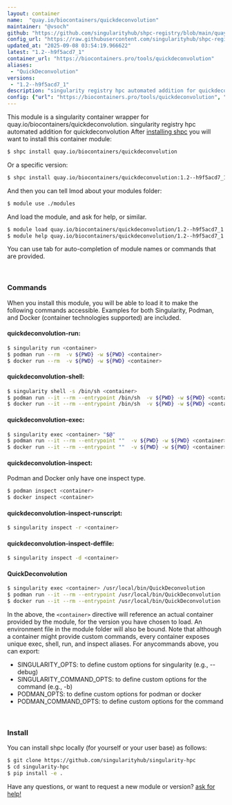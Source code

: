 ```yaml
---
layout: container
name:  "quay.io/biocontainers/quickdeconvolution"
maintainer: "@vsoch"
github: "https://github.com/singularityhub/shpc-registry/blob/main/quay.io/biocontainers/quickdeconvolution/container.yaml"
config_url: "https://raw.githubusercontent.com/singularityhub/shpc-registry/main/quay.io/biocontainers/quickdeconvolution/container.yaml"
updated_at: "2025-09-08 03:54:19.966622"
latest: "1.2--h9f5acd7_1"
container_url: "https://biocontainers.pro/tools/quickdeconvolution"
aliases:
 - "QuickDeconvolution"
versions:
 - "1.2--h9f5acd7_1"
description: "singularity registry hpc automated addition for quickdeconvolution"
config: {"url": "https://biocontainers.pro/tools/quickdeconvolution", "maintainer": "@vsoch", "description": "singularity registry hpc automated addition for quickdeconvolution", "latest": {"1.2--h9f5acd7_1": "sha256:7c6112a9889f9d25d53a6abb2b50efab95ae71eee7c8979c2a03a9301be9374f"}, "tags": {"1.2--h9f5acd7_1": "sha256:7c6112a9889f9d25d53a6abb2b50efab95ae71eee7c8979c2a03a9301be9374f"}, "docker": "quay.io/biocontainers/quickdeconvolution", "aliases": {"QuickDeconvolution": "/usr/local/bin/QuickDeconvolution"}}
---
```


This module is a singularity container wrapper for quay.io/biocontainers/quickdeconvolution.
singularity registry hpc automated addition for quickdeconvolution
After [installing shpc](#install) you will want to install this container module:


```bash
$ shpc install quay.io/biocontainers/quickdeconvolution
```

Or a specific version:

```bash
$ shpc install quay.io/biocontainers/quickdeconvolution:1.2--h9f5acd7_1
```

And then you can tell lmod about your modules folder:

```bash
$ module use ./modules
```

And load the module, and ask for help, or similar.

```bash
$ module load quay.io/biocontainers/quickdeconvolution/1.2--h9f5acd7_1
$ module help quay.io/biocontainers/quickdeconvolution/1.2--h9f5acd7_1
```

You can use tab for auto-completion of module names or commands that are provided.

<br>

### Commands

When you install this module, you will be able to load it to make the following commands accessible.
Examples for both Singularity, Podman, and Docker (container technologies supported) are included.

#### quickdeconvolution-run:

```bash
$ singularity run <container>
$ podman run --rm  -v ${PWD} -w ${PWD} <container>
$ docker run --rm  -v ${PWD} -w ${PWD} <container>
```

#### quickdeconvolution-shell:

```bash
$ singularity shell -s /bin/sh <container>
$ podman run --it --rm --entrypoint /bin/sh  -v ${PWD} -w ${PWD} <container>
$ docker run --it --rm --entrypoint /bin/sh  -v ${PWD} -w ${PWD} <container>
```

#### quickdeconvolution-exec:

```bash
$ singularity exec <container> "$@"
$ podman run --it --rm --entrypoint ""  -v ${PWD} -w ${PWD} <container> "$@"
$ docker run --it --rm --entrypoint ""  -v ${PWD} -w ${PWD} <container> "$@"
```

#### quickdeconvolution-inspect:

Podman and Docker only have one inspect type.

```bash
$ podman inspect <container>
$ docker inspect <container>
```

#### quickdeconvolution-inspect-runscript:

```bash
$ singularity inspect -r <container>
```

#### quickdeconvolution-inspect-deffile:

```bash
$ singularity inspect -d <container>
```


#### QuickDeconvolution

```bash
$ singularity exec <container> /usr/local/bin/QuickDeconvolution
$ podman run --it --rm --entrypoint /usr/local/bin/QuickDeconvolution   -v ${PWD} -w ${PWD} <container> -c " $@"
$ docker run --it --rm --entrypoint /usr/local/bin/QuickDeconvolution   -v ${PWD} -w ${PWD} <container> -c " $@"
```



In the above, the `<container>` directive will reference an actual container provided
by the module, for the version you have chosen to load. An environment file in the
module folder will also be bound. Note that although a container
might provide custom commands, every container exposes unique exec, shell, run, and
inspect aliases. For anycommands above, you can export:

 - SINGULARITY_OPTS: to define custom options for singularity (e.g., --debug)
 - SINGULARITY_COMMAND_OPTS: to define custom options for the command (e.g., -b)
 - PODMAN_OPTS: to define custom options for podman or docker
 - PODMAN_COMMAND_OPTS: to define custom options for the command

<br>

### Install

You can install shpc locally (for yourself or your user base) as follows:

```bash
$ git clone https://github.com/singularityhub/singularity-hpc
$ cd singularity-hpc
$ pip install -e .
```

Have any questions, or want to request a new module or version? [ask for help!](https://github.com/singularityhub/singularity-hpc/issues)